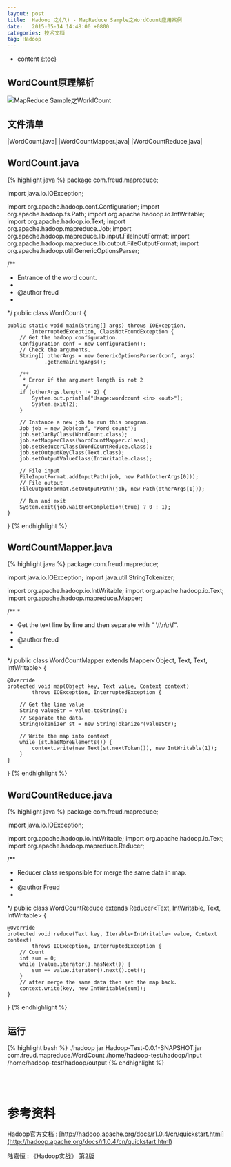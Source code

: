 ```yaml
---
layout: post
title:  Hadoop 之(八) - MapReduce Sample之WordCount应用案例
date:   2015-05-14 14:48:00 +0800
categories: 技术文档
tag: Hadoop
---
```


* content
{:toc}


WordCount原理解析
---------------------------

![MapReduce Sample之WorldCount](/images/blog/hadoop/08-mapreduce-wordcount/word-count.png)

文件清单
---------------------------

|WordCount.java|
|WordCountMapper.java|
|WordCountReduce.java|

WordCount.java
---------------------------

{% highlight java %}
package com.freud.mapreduce;

import java.io.IOException;

import org.apache.hadoop.conf.Configuration;
import org.apache.hadoop.fs.Path;
import org.apache.hadoop.io.IntWritable;
import org.apache.hadoop.io.Text;
import org.apache.hadoop.mapreduce.Job;
import org.apache.hadoop.mapreduce.lib.input.FileInputFormat;
import org.apache.hadoop.mapreduce.lib.output.FileOutputFormat;
import org.apache.hadoop.util.GenericOptionsParser;

/**
 * Entrance of the word count.
 * 
 * @author freud
 * 
 */
public class WordCount {

	public static void main(String[] args) throws IOException,
			InterruptedException, ClassNotFoundException {
		// Get the hadoop configuration.
		Configuration conf = new Configuration();
		// Check the arguments.
		String[] otherArgs = new GenericOptionsParser(conf, args)
				.getRemainingArgs();

		/**
		 * Error if the argument length is not 2
		 */
		if (otherArgs.length != 2) {
			System.out.println("Usage:wordcount <in> <out>");
			System.exit(2);
		}

		// Instance a new job to run this program.
		Job job = new Job(conf, "Word count");
		job.setJarByClass(WordCount.class);
		job.setMapperClass(WordCountMapper.class);
		job.setReducerClass(WordCountReduce.class);
		job.setOutputKeyClass(Text.class);
		job.setOutputValueClass(IntWritable.class);

		// File input
		FileInputFormat.addInputPath(job, new Path(otherArgs[0]));
		// File output
		FileOutputFormat.setOutputPath(job, new Path(otherArgs[1]));

		// Run and exit
		System.exit(job.waitForCompletion(true) ? 0 : 1);
	}
}
{% endhighlight %}

WordCountMapper.java
---------------------------

{% highlight java %}
package com.freud.mapreduce;

import java.io.IOException;
import java.util.StringTokenizer;

import org.apache.hadoop.io.IntWritable;
import org.apache.hadoop.io.Text;
import org.apache.hadoop.mapreduce.Mapper;

/**
 * 
 * Get the text line by line and then separate with " \t\n\r\f".
 * 
 * @author freud
 * 
 */
public class WordCountMapper extends Mapper<Object, Text, Text, IntWritable> {

	@Override
	protected void map(Object key, Text value, Context context)
			throws IOException, InterruptedException {

		// Get the line value
		String valueStr = value.toString();
		// Separate the data。
		StringTokenizer st = new StringTokenizer(valueStr);

		// Write the map into context
		while (st.hasMoreElements()) {
			context.write(new Text(st.nextToken()), new IntWritable(1));
		}
	}

}
{% endhighlight %}

WordCountReduce.java
---------------------------

{% highlight java %}
package com.freud.mapreduce;

import java.io.IOException;

import org.apache.hadoop.io.IntWritable;
import org.apache.hadoop.io.Text;
import org.apache.hadoop.mapreduce.Reducer;

/**
 * Reducer class responsible for merge the same data in map.
 * 
 * @author Freud
 * 
 */
public class WordCountReduce extends
		Reducer<Text, IntWritable, Text, IntWritable> {

	@Override
	protected void reduce(Text key, Iterable<IntWritable> value, Context context)
			throws IOException, InterruptedException {
		// Count
		int sum = 0;
		while (value.iterator().hasNext()) {
			sum += value.iterator().next().get();
		}
		// after merge the same data then set the map back.
		context.write(key, new IntWritable(sum));
	}
}
{% endhighlight %}

运行
---------------------------

{% highlight bash %}
./hadoop jar Hadoop-Test-0.0.1-SNAPSHOT.jar com.freud.mapreduce.WordCount /home/hadoop-test/hadoop/input /home/hadoop-test/hadoop/output
{% endhighlight %}

<br />
<br />

参考资料
=======================

Hadoop官方文档 : [http://hadoop.apache.org/docs/r1.0.4/cn/quickstart.html](http://hadoop.apache.org/docs/r1.0.4/cn/quickstart.html)
<br />

陆嘉恒 : 《Hadoop实战》 第2版

<br />
<br />